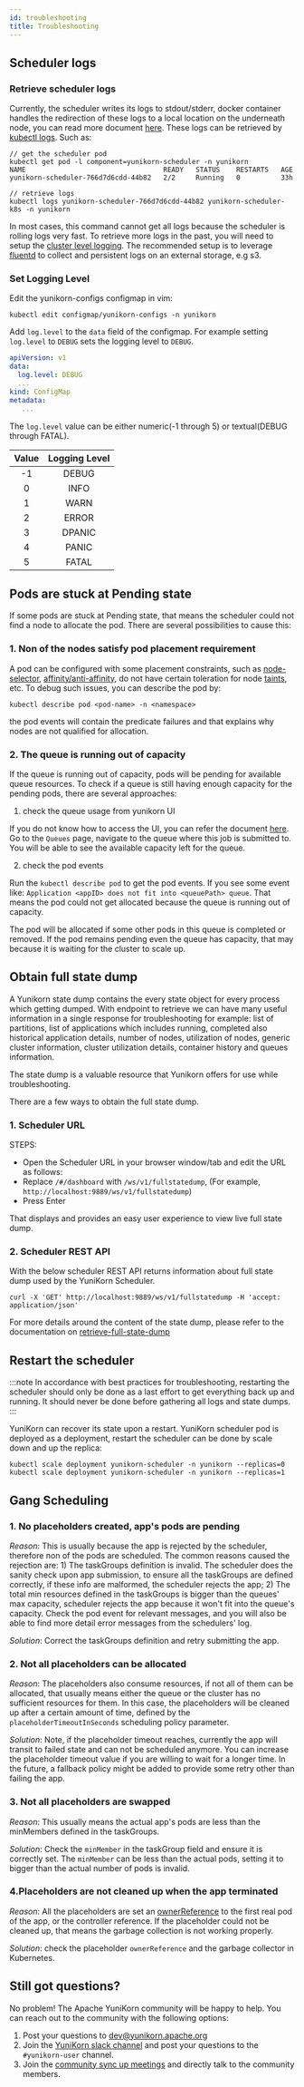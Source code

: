 ```yaml
---
id: troubleshooting
title: Troubleshooting
---
```


<!--
 * Licensed to the Apache Software Foundation (ASF) under one
 * or more contributor license agreements.  See the NOTICE file
 * distributed with this work for additional information
 * regarding copyright ownership.  The ASF licenses this file
 * to you under the Apache License, Version 2.0 (the
 * "License"); you may not use this file except in compliance
 * with the License.  You may obtain a copy of the License at
 *
 *     http://www.apache.org/licenses/LICENSE-2.0
 *
 * Unless required by applicable law or agreed to in writing, software
 * distributed under the License is distributed on an "AS IS" BASIS,
 * WITHOUT WARRANTIES OR CONDITIONS OF ANY KIND, either express or implied.
 * See the License for the specific language governing permissions and
 * limitations under the License.
 -->
 
## Scheduler logs

### Retrieve scheduler logs

Currently, the scheduler writes its logs to stdout/stderr, docker container handles the redirection of these logs to a
local location on the underneath node, you can read more document [here](https://docs.docker.com/config/containers/logging/configure/).
These logs can be retrieved by [kubectl logs](https://kubernetes.io/docs/reference/generated/kubectl/kubectl-commands#logs). Such as:

```shell script
// get the scheduler pod
kubectl get pod -l component=yunikorn-scheduler -n yunikorn
NAME                                  READY   STATUS    RESTARTS   AGE
yunikorn-scheduler-766d7d6cdd-44b82   2/2     Running   0          33h

// retrieve logs
kubectl logs yunikorn-scheduler-766d7d6cdd-44b82 yunikorn-scheduler-k8s -n yunikorn
```

In most cases, this command cannot get all logs because the scheduler is rolling logs very fast. To retrieve more logs in
the past, you will need to setup the [cluster level logging](https://kubernetes.io/docs/concepts/cluster-administration/logging/#cluster-level-logging-architectures).
The recommended setup is to leverage [fluentd](https://www.fluentd.org/) to collect and persistent logs on an external storage, e.g s3. 

### Set Logging Level

Edit the yunikorn-configs configmap in vim:

```shell script
kubectl edit configmap/yunikorn-configs -n yunikorn
```

Add `log.level` to the `data` field of the configmap. For example setting `log.level` to `DEBUG` sets the logging
level to `DEBUG`.

```yaml
apiVersion: v1
data:
  log.level: DEBUG
  ...
kind: ConfigMap
metadata:
   ...
```

The `log.level` value can be either numeric(-1 through 5) or textual(DEBUG through FATAL).

| Value 	| Logging Level 	|
|:-----:	|:-------------:	|
|   -1  	|     DEBUG     	|
|   0   	|     INFO      	|
|   1   	|     WARN      	|
|   2   	|     ERROR     	|
|   3   	|     DPANIC    	|
|   4   	|     PANIC     	|
|   5   	|     FATAL     	|

## Pods are stuck at Pending state

If some pods are stuck at Pending state, that means the scheduler could not find a node to allocate the pod. There are
several possibilities to cause this:

### 1. Non of the nodes satisfy pod placement requirement

A pod can be configured with some placement constraints, such as [node-selector](https://kubernetes.io/docs/concepts/scheduling-eviction/assign-pod-node/#nodeselector),
[affinity/anti-affinity](https://kubernetes.io/docs/concepts/scheduling-eviction/assign-pod-node/#affinity-and-anti-affinity),
do not have certain toleration for node [taints](https://kubernetes.io/docs/concepts/scheduling-eviction/taint-and-toleration/), etc.
To debug such issues, you can describe the pod by:

```shell script
kubectl describe pod <pod-name> -n <namespace>
```

the pod events will contain the predicate failures and that explains why nodes are not qualified for allocation.

### 2. The queue is running out of capacity

If the queue is running out of capacity, pods will be pending for available queue resources. To check if a queue is still
having enough capacity for the pending pods, there are several approaches:

1) check the queue usage from yunikorn UI

If you do not know how to access the UI, you can refer the document [here](../get_started/get_started.md#access-the-web-ui). Go
to the `Queues` page, navigate to the queue where this job is submitted to. You will be able to see the available capacity
left for the queue.

2) check the pod events

Run the `kubectl describe pod` to get the pod events. If you see some event like:
`Application <appID> does not fit into <queuePath> queue`. That means the pod could not get allocated because the queue
is running out of capacity.

The pod will be allocated if some other pods in this queue is completed or removed. If the pod remains pending even
the queue has capacity, that may because it is waiting for the cluster to scale up.

## Obtain full state dump

A Yunikorn state dump contains the every state object for every process which getting dumped. With endpoint to retrieve we can have many useful information in a single response for troubleshooting for example:  list of partitions, list of applications which includes running, completed also historical application details, number of nodes, utilization of nodes, generic cluster information, cluster utilization details, container history and queues information. 

The state dump is a valuable resource that Yunikorn offers for use while troubleshooting.

There are a few ways to obtain the full state dump.

### 1. Scheduler URL

STEPS:
* Open the Scheduler URL in your browser window/tab and edit the URL as follows:
* Replace `/#/dashboard` with `/ws/v1/fullstatedump`, (For example, `http://localhost:9889/ws/v1/fullstatedump`)
* Press Enter

That displays and provides an easy user experience to view live full state dump.

### 2. Scheduler REST API  

With the below scheduler REST API returns information about full state dump used by the YuniKorn Scheduler.

`curl -X 'GET' http://localhost:9889/ws/v1/fullstatedump -H 'accept: application/json'`

For more details around the content of the state dump, please refer to the documentation on [retrieve-full-state-dump](api/scheduler.md#retrieve-full-state-dump)

## Restart the scheduler

:::note
In accordance with best practices for troubleshooting, restarting the scheduler should only be done as a last effort to get everything back up and running. It should never be done before gathering all logs and state dumps.
:::

YuniKorn can recover its state upon a restart. YuniKorn scheduler pod is deployed as a deployment, restart the scheduler
can be done by scale down and up the replica:

```shell script
kubectl scale deployment yunikorn-scheduler -n yunikorn --replicas=0
kubectl scale deployment yunikorn-scheduler -n yunikorn --replicas=1
```

## Gang Scheduling

### 1. No placeholders created, app's pods are pending

*Reason*: This is usually because the app is rejected by the scheduler, therefore non of the pods are scheduled.
The common reasons caused the rejection are: 1) The taskGroups definition is invalid. The scheduler does the
sanity check upon app submission, to ensure all the taskGroups are defined correctly, if these info are malformed,
the scheduler rejects the app; 2) The total min resources defined in the taskGroups is bigger than the queues' max
capacity, scheduler rejects the app because it won't fit into the queue's capacity. Check the pod event for relevant messages,
and you will also be able to find more detail error messages from the schedulers' log.

*Solution*: Correct the taskGroups definition and retry submitting the app. 

### 2. Not all placeholders can be allocated

*Reason*: The placeholders also consume resources, if not all of them can be allocated, that usually means either the queue
or the cluster has no sufficient resources for them. In this case, the placeholders will be cleaned up after a certain
amount of time, defined by the `placeholderTimeoutInSeconds` scheduling policy parameter.

*Solution*: Note, if the placeholder timeout reaches, currently the app will transit to failed state and can not be scheduled
anymore. You can increase the placeholder timeout value if you are willing to wait for a longer time. In the future, a fallback policy
might be added to provide some retry other than failing the app.

### 3. Not all placeholders are swapped

*Reason*: This usually means the actual app's pods are less than the minMembers defined in the taskGroups.

*Solution*: Check the `minMember` in the taskGroup field and ensure it is correctly set. The `minMember` can be less than
the actual pods, setting it to bigger than the actual number of pods is invalid.

### 4.Placeholders are not cleaned up when the app terminated

*Reason*: All the placeholders are set an [ownerReference](https://kubernetes.io/docs/concepts/workloads/controllers/garbage-collection/#owners-and-dependents)
to the first real pod of the app, or the controller reference. If the placeholder could not be cleaned up, that means
the garbage collection is not working properly. 

*Solution*: check the placeholder `ownerReference` and the garbage collector in Kubernetes.    


## Still got questions?

No problem! The Apache YuniKorn community will be happy to help. You can reach out to the community with the following options:

1. Post your questions to dev@yunikorn.apache.org
2. Join the [YuniKorn slack channel](https://join.slack.com/t/yunikornworkspace/shared_invite/enQtNzAzMjY0OTI4MjYzLTBmMDdkYTAwNDMwNTE3NWVjZWE1OTczMWE4NDI2Yzg3MmEyZjUyYTZlMDE5M2U4ZjZhNmYyNGFmYjY4ZGYyMGE) and post your questions to the `#yunikorn-user` channel.
3. Join the [community sync up meetings](http://yunikorn.apache.org/community/get_involved#community-meetings) and directly talk to the community members. 
